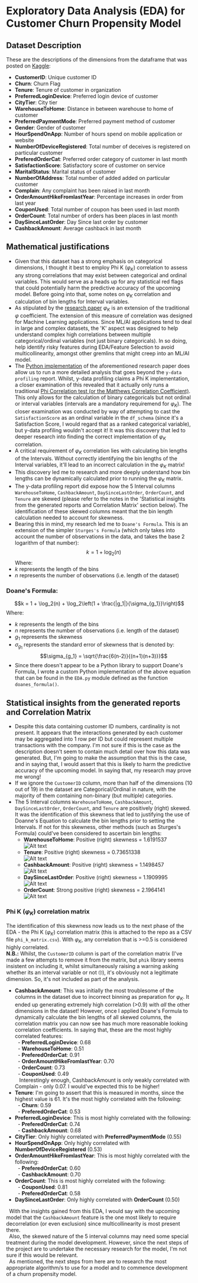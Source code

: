 # Exploratory Data Analysis (EDA) for Customer Churn Propensity Model
## Dataset Description
These are the descriptions of the dimensions from the dataframe that was posted on <a href='https://www.kaggle.com/datasets/ankitverma2010/ecommerce-customer-churn-analysis-and-prediction'>Kaggle</a>:
- <b>CustomerID</b>: Unique customer ID
- <b>Churn</b>: Churn Flag
- <b>Tenure</b>: Tenure of customer in organization
- <b>PreferredLoginDevice</b>: Preferred login device of customer
- <b>CityTier</b>: City tier
- <b>WarehouseToHome</b>: Distance in between warehouse to home of customer
- <b>PreferredPaymentMode</b>: Preferred payment method of customer
- <b>Gender</b>: Gender of customer
- <b>HourSpendOnApp</b>: Number of hours spend on mobile application or website
- <b>NumberOfDeviceRegistered</b>: Total number of deceives is registered on particular customer
- <b>PreferedOrderCat</b>: Preferred order category of customer in last month
- <b>SatisfactionScore</b>: Satisfactory score of customer on service
- <b>MaritalStatus</b>: Marital status of customer
- <b>NumberOfAddress</b>: Total number of added added on particular customer
- <b>Complain</b>: Any complaint has been raised in last month
- <b>OrderAmountHikeFromlastYear</b>: Percentage increases in order from last year
- <b>CouponUsed</b>: Total number of coupon has been used in last month
- <b>OrderCount</b>: Total number of orders has been places in last month
- <b>DaySinceLastOrder</b>: Day Since last order by customer
- <b>CashbackAmount</b>: Average cashback in last month

## Mathematical justifications
- Given that this dataset has a strong emphasis on categorical dimensions, I thought it best to employ Phi K ($φ_K$) correlation to assess any strong correlations that may exist between categorical and ordinal variables. This would serve as a heads up for any statistical red flags that could potentially harm the predictive accuracy of the upcoming model. Before going into that, some notes on $φ_K$ correlation and calculation of bin lengths for Interval variables.
- As stipulated by the <a href='https://arxiv.org/pdf/1811.11440'>research paper</a> $φ_K$ is an extension of the traditional $φ$ coefficient. The extension of this measure of correlation was designed for Machine Learning applications. Since ML/AI applications tend to deal in large and complex datasets, the 'K' aspect was designed to help understand complex high correlations between multiple categorical/ordinal variables (not just binary categoricals). In so doing, help identify risky features during EDA/Feature Selection to avoid multicollinearity, amongst other gremlins that might creep into an ML/AI model.
- The <a href='https://phik.readthedocs.io/en/latest/'>Python implementation</a> of the aforementioned research paper does allow us to run a more detailed analysis that goes beyond the `y-data profiling` report. Whilst, y-data profiling claims a Phi K implementation, a closer examination of this revealed that it actually only runs a traditional <a href='https://en.wikipedia.org/wiki/Phi_coefficient'>Phi Correlation test (or the Matthews Correlation Coefficient)</a>. This only allows for the calculation of binary categoricals but not ordinal or interval variables (intervals are a mandatory requiremend for $φ_K$). The closer examination was conducted by way of attempting to cast the `SatisfactionScore` as an ordinal variable in the `df_schema` (since it's a Satisfaction Score, I would regard that as a ranked categorical variable), but y-data profiling wouldn't accept it! It was this discovery that led to deeper research into finding the correct implementation of $φ_K$ correlation.
- A critical requirement of $φ_K$ correlation lies with calculating bin lengths of the Intervals. Without correctly identifying the bin lengths of the Interval variables, it'll lead to an incorrect calculation in the $φ_K$ matrix!
- This discovery led me to research and more deeply understand how bin lengths can be dynamically calculated prior to running the $φ_K$ matrix.
- The y-data profiling report did expose how the 5 Interval columns `WarehouseToHome`, `CashbackAmount`, `DaySinceLastOrder`, `OrderCount`, and `Tenure` are skewed (please refer to the notes in the 'Statistical insights from the generated reports and Correlation Matrix' section below). The identification of these skewed columns meant that the bin length calculation needed to account for skewness.
- Bearing this in mind, my research led me to `Doane's Formula`. This is an extension of the simpler `Sturges's Formula` (which only takes into account the number of observations in the data, and takes the base 2 logarithm of that number):<br>
$$k = 1 + \log_2(n)$$
Where:<br>
- $k$ represents the length of the bins<br>
- $n$ represents the number of observations (i.e. length of the dataset)<br>
### Doane's Formula:<br>
$$k = 1 + \log_2(n) + \log_2\left(1 + \frac{|g_1|}{\sigma_{g_1}}\right)$$
Where:<br> 
- $k$ represents the length of the bins<br>
- $n$ represents the number of observations (i.e. length of the dataset)
- $g_1$ represents the skewness 
- ${\sigma_{g_1}}$ represents the standard error of skewness that is denoted by:
$$\sigma_{g_1} = \sqrt{\frac{6(n-2)}{(n+1)(n+3)}}$$
- Since there doesn't appear to be a Python library to support Doane's Formula, I wrote a custom Python implementation of the above equation that can be found in the `EDA.py` module defined as the function `doanes_formula()`.

## Statistical insights from the generated reports and Correlation Matrix
- Despite this data containing customer ID numbers, cardinality is not present. It appears that the interactions generated by each customer may be aggregated into 1 row per ID but could represent multiple transactions with the company. I'm not sure if this is the case as the description doesn't seem to contain much detail over how this data was generated. But, I'm going to make the assumption that this is the case, and in saying that, I would assert that this is likely to harm the predictive accuracy of the upcoming model. In saying that, my research may prove me wrong!
- If we ignore the `CustomerID` column, more than half of the dimensions (10 out of 19) in the dataset are Categorical/Ordinal in nature, with the majority of them containing non-binary (but multiple) categories.
- The 5 Interval columns `WarehouseToHome`, `CashbackAmount`, `DaySinceLastOrder`, `OrderCount`, and `Tenure` are positively (right) skewed. It was the identification of this skewness that led to justifying the use of Doanne's Equation to calculate the bin lengths prior to setting the Intervals. If not for this skewness, other methods (such as Sturges's Formula) could've been considered to ascertain bin lengths:
    - <b>WarehouseToHome</b>: Positive (right) skewness = 1.6191537 <br>
    ![Alt text](image.png)
    - <b>Tenure</b>: Positive (right) skewness = 0.73651338 <br>
    ![Alt text](image-1.png)
    - <b>CashbackAmount</b>: Positive (right) skewness = 1.1498457 <br>
    ![Alt text](image-2.png)
    - <b>DaySinceLastOrder</b>: Positive (right) skewness = 1.1909995 <br>
    ![Alt text](image-3.png)
    - <b>OrderCount</b>: Strong positive (right) skewness = 2.1964141<br>
    ![Alt text](image-4.png)

### Phi K ($φ_K$) correlation matrix
The identification of this skewness now leads us to the next phase of the EDA - the Phi K ($φ_K$) correlation matrix (this is attached to the repo as a CSV file `phi_k_matrix.csv`). With $φ_K$, any correlation that is >=0.5 is considered highly correlated.<br>
<b>N.B.:</b> Whilst, the `CustomerID` column is part of the correlation matrix (I've made a few attempts to remove it from the matrix, but `phik` library seems insistent on including it, whilst simultaneously raising a warning asking whether its an interval variable or not 🙄), it's obviously not a legitimate dimension. So, it's not included as part of the analysis.
- <b>CashbackAmount</b>: This was initially the most troublesome of the columns in the dataset due to incorrect binning as preparation for $φ_K$. It ended up generating extremely high correlation (>0.9) with <i>all</i> the other dimensions in the dataset! However, once I applied Doane's Formula to dynamically calculate the bin lengths of all skewed columns, the correlation matrix you can now see has much more reasonable looking correlation coefficients. In saying that, these are the most highly correlated features:<br>
&nbsp;&nbsp;- <b>PreferredLoginDevice</b>: 0.68<br>
&nbsp;&nbsp;- <b>WarehouseToHome</b>: 0.51<br>
&nbsp;&nbsp;- <b>PreferedOrderCat</b>: 0.91<br>
&nbsp;&nbsp;- <b>OrderAmountHikeFromlastYear</b>: 0.70<br>
&nbsp;&nbsp;- <b>OrderCount</b>: 0.73<br>
&nbsp;&nbsp;- <b>CouponUsed</b>: 0.49<br>
&nbsp;&nbsp; Interestingly enough, CashbackAmount is only weakly correlated with Complain - only 0.07. I would've expected this to be higher!
- <b>Tenure</b>: I'm going to assert that this is measured in months, since the highest value is 61. It's the most highly correlated with the following:<br>
&nbsp;&nbsp;- <b>Churn</b>: 0.59<br>
&nbsp;&nbsp;- <b>PreferedOrderCat</b>: 0.53<br>
- <b>PreferredLoginDevice</b>: This is most highly correlated with the following:<br>
&nbsp;&nbsp;- <b>PreferedOrderCat</b>: 0.74<br>
&nbsp;&nbsp;- <b>CashbackAmount</b>: 0.68
- <b>CityTier</b>: Only highly correlated with <b>PreferredPaymentMode</b> (0.55)
- <b>HourSpendOnApp</b>: Only highly correlated with <b>NumberOfDeviceRegistered</b> (0.53)
- <b>OrderAmountHikeFromlastYear</b>: This is most highly correlated with the following:<br>
&nbsp;&nbsp;- <b>PreferedOrderCat</b>: 0.60<br>
&nbsp;&nbsp;- <b>CashbackAmount</b>: 0.70
- <b>OrderCount</b>: This is most highly correlated with the following:<br>
&nbsp;&nbsp;- <b>CouponUsed</b>: 0.81<br>
&nbsp;&nbsp;- <b>PreferedOrderCat</b>: 0.58
- <b>DaySinceLastOrder</b>: Only highly correlated with <b>OrderCount</b> (0.50)

&nbsp;&nbsp;With the insights gained from this EDA, I would say with the upcoming model that the `CashbackAmount` feature is the one most likely to require decorrelation (or even exclusion) since multicollinearity is most present there.<br>
&nbsp;&nbsp;Also, the skewed nature of the 5 interval columns may need some special treatment during the model development. However, since the next steps of the project are to undertake the necessary research for the model, I'm not sure if this would be relevant.<br>
&nbsp;&nbsp;As mentioned, the next steps from here are to research the most appropriate algorithm/s to use for a model and to commence development of a churn propensity model.